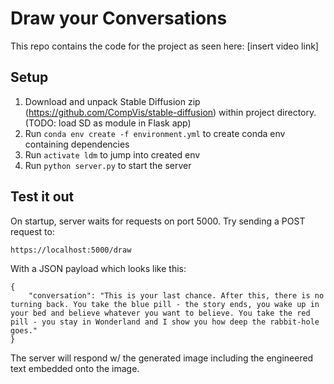 # Draw your Conversations
This repo contains the code for the project as seen here: [insert video link]

## Setup

1) Download and unpack Stable Diffusion zip (https://github.com/CompVis/stable-diffusion) within project directory. (TODO: load SD as module in Flask app)
2) Run `conda env create -f environment.yml` to create conda env containing dependencies
3) Run `activate ldm` to jump into created env
4) Run `python server.py` to start the server

## Test it out

On startup, server waits for requests on port 5000. Try sending a POST request to:

```https://localhost:5000/draw```

With a JSON payload which looks like this:

```
{   
    "conversation": "This is your last chance. After this, there is no turning back. You take the blue pill - the story ends, you wake up in your bed and believe whatever you want to believe. You take the red pill - you stay in Wonderland and I show you how deep the rabbit-hole goes."
}
```

The server will respond w/ the generated image including the engineered text embedded onto the image.